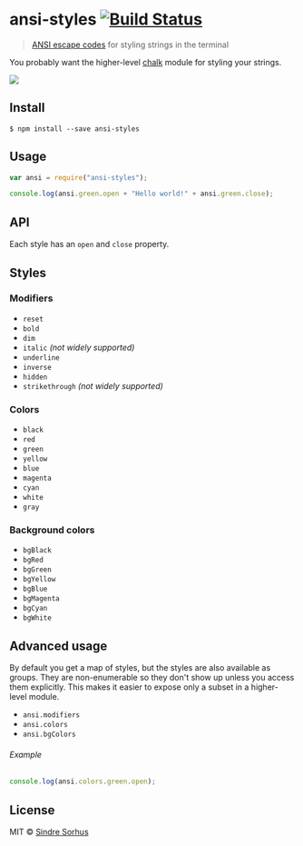 # ansi-styles [![Build Status](https://travis-ci.org/chalk/ansi-styles.svg?branch=master)](https://travis-ci.org/chalk/ansi-styles)

> [ANSI escape codes](http://en.wikipedia.org/wiki/ANSI_escape_code#Colors_and_Styles) for styling strings in the terminal

You probably want the higher-level [chalk](https://github.com/chalk/chalk) module for styling your strings.

![](screenshot.png)

## Install

```
$ npm install --save ansi-styles
```

## Usage

```js
var ansi = require("ansi-styles");

console.log(ansi.green.open + "Hello world!" + ansi.green.close);
```

## API

Each style has an `open` and `close` property.

## Styles

### Modifiers

* `reset`
* `bold`
* `dim`
* `italic` _(not widely supported)_
* `underline`
* `inverse`
* `hidden`
* `strikethrough` _(not widely supported)_

### Colors

* `black`
* `red`
* `green`
* `yellow`
* `blue`
* `magenta`
* `cyan`
* `white`
* `gray`

### Background colors

* `bgBlack`
* `bgRed`
* `bgGreen`
* `bgYellow`
* `bgBlue`
* `bgMagenta`
* `bgCyan`
* `bgWhite`

## Advanced usage

By default you get a map of styles, but the styles are also available as groups. They are non-enumerable so they don't show up unless you access them explicitly. This makes it easier to expose only a subset in a higher-level module.

* `ansi.modifiers`
* `ansi.colors`
* `ansi.bgColors`

###### Example

```js
console.log(ansi.colors.green.open);
```

## License

MIT © [Sindre Sorhus](http://sindresorhus.com)
